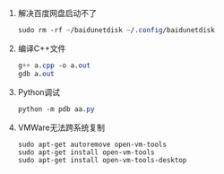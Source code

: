 1. 解决百度网盘启动不了

    ```scss
    sudo rm -rf ~/baidunetdisk ~/.config/baidunetdisk
    ```
2. 编译C++文件

    ```scss
    g++ a.cpp -o a.out
    gdb a.out
    ```

5. Python调试

    ```scss
    python -m pdb aa.py
    ```

6. VMWare无法跨系统复制

    ```
    sudo apt-get autoremove open-vm-tools
    sudo apt-get install open-vm-tools
    sudo apt-get install open-vm-tools-desktop
    ```

    











